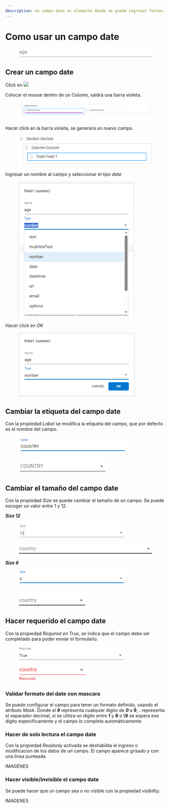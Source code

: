 ```yaml
---
description: Un campo date es elemento donde se puede ingresar fechas.
---
```


# Como usar un campo date

<figure><img src="../../.gitbook/assets/VE_Field_Number_Size_12_Displayed.png" alt=""><figcaption></figcaption></figure>

## Crear un campo date

Click en ![](../../.gitbook/assets/VisualEditor\_Action\_InsertField.png)

Colocar el mouse dentro de un Column, saldrá una barra violeta.

<figure><img src="../../.gitbook/assets/VisualEditor_Field_InsertBar.png" alt=""><figcaption></figcaption></figure>

Hacer click en la barra violeta, se generará un nuevo campo.

<figure><img src="../../.gitbook/assets/VisualEditor_Field.png" alt=""><figcaption></figcaption></figure>

Ingresar un nombre al campo y seleccionar el tipo _date_

<figure><img src="../../.gitbook/assets/VE_Types_Number.png" alt=""><figcaption></figcaption></figure>

Hacer click en _OK_

<figure><img src="../../.gitbook/assets/VE_Field_Number_OK.png" alt=""><figcaption></figcaption></figure>

## Cambiar la etiqueta del campo date

Con la propiedad _Label_ se modifica la etiqueta del campo, que por defecto es el nombre del campo.

<figure><img src="../../.gitbook/assets/VE_Field_Option_Label.png" alt=""><figcaption></figcaption></figure>

<figure><img src="../../.gitbook/assets/VE_Field_Option_Label_Displayed.png" alt=""><figcaption></figcaption></figure>

## Cambiar el tamaño del campo date

Con la propiedad _Size_ se puede cambiar el tamaño de un campo. Se puede escoger un valor entre 1 y 12.

_**Size 12**_

<figure><img src="../../.gitbook/assets/VE_Field_Option_Size_12.png" alt=""><figcaption></figcaption></figure>

<figure><img src="../../.gitbook/assets/VE_Field_Option_Size_12_Displayed.png" alt=""><figcaption></figcaption></figure>

_**Size 6**_

<figure><img src="../../.gitbook/assets/VE_Field_Option_Size_6.png" alt=""><figcaption></figcaption></figure>

<figure><img src="../../.gitbook/assets/VE_Field_Option_Size_6_Displayed.png" alt=""><figcaption></figcaption></figure>

## Hacer requerido el campo date

Con la propiedad _Required en True_, se indica que el campo debe ser completado para poder enviar el formulario.

<figure><img src="../../.gitbook/assets/VE_Field_Option_Requiered_True.png" alt=""><figcaption></figcaption></figure>

<figure><img src="../../.gitbook/assets/VE_Field_Option_Requiered_True_Displayed.png" alt=""><figcaption></figcaption></figure>

### Validar formato del date con mascara

Se puede configurar el campo para tener un formato definido, usando el atributo _Mask_. Donde el _**9**_ representa cualquier digito de _**0**_ a **9**, **.** representa el separador decimal, si se utiliza un digito entre **1** y **8** o **\9** se espera ese digito específicamente y el campo lo completa automáticamente.

### Hacer de solo lectura el campo date

Con la propiedad _Readonly_ activada se deshabilita el ingreso o modificacion de los datos de un campo. El campo aparece grisado y con una linea punteada.

IMAGENES

### Hacer visible/invisible el campo date

Se puede hacer que un campo sea o no visible con la propiedad _visibility._

IMAGENES

